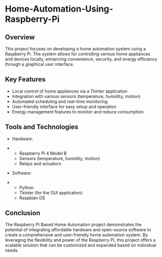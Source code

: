 # Home-Automation-Using-Raspberry-Pi
## Overview
This project focuses on developing a home automation system using a Raspberry Pi. The system allows for controlling various home appliances and devices locally, enhancing convenience, security, and energy efficiency through a graphical user interface.
## Key Features
* Local control of home appliances via a Tkinter application
* Integration with various sensors (temperature, humidity, motion)
* Automated scheduling and real-time monitoring
* User-friendly interface for easy setup and operation
* Energy management features to monitor and reduce consumption
## Tools and Technologies
* Hardware:
* * Raspberry Pi 4 Model B
  * Sensors (temperature, humidity, motion)
  * Relays and actuators
 
* Software:
* * Python
  * Tkinter (for the GUI application)
  * Raspbian OS
 
## Conclusion
The Raspberry Pi Based Home Automation project demonstrates the potential of integrating affordable hardware and open-source software to create a comprehensive and user-friendly home automation system. By leveraging the flexibility and power of the Raspberry Pi, this project offers a scalable solution that can be customized and expanded based on individual needs.
